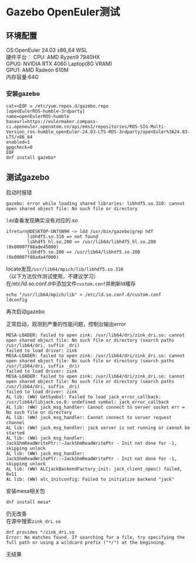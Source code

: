 # Gazebo OpenEuler测试
## 环境配置
OS:OpenEuler 24.03 x86_64 WSL   
硬件平台：
CPU: AMD Ryzen9 7940HX    
GPU0: NVIDIA RTX 4060 Laptop(8G VRAM)    
GPU1: AMD Radeon 610M   
内存容量:64G
### 安装gazebo
```shell
cat<<EOF > /etc/yum.repos.d/gazebo.repo
[openEulerROS-humble-3rdparty]
name=openEulerROS-humble
baseurl=https://eulermaker.compass-ci.openeuler.openatom.cn/api/ems1/repositories/ROS-SIG-Multi-Version_ros-humble_openEuler-24.03-LTS-ROS-3rdparty/openEuler%3A24.03-LTS/x86_64 
enabled=1
gpgcheck=0
EOF
dnf install gazebo*
```
## 测试gazebo
启动时报错
```shell
gazebo: error while loading shared libraries: libhdf5.so.310: cannot open shared object file: No such file or directory
```
`ldd`查看发现确实没有对应的.so
```shell
ifreturn@DESKTOP-UN7SN9H ~> ldd /usr/bin/gazebo|grep hdf
        libhdf5.so.310 => not found
        libhdf5_hl.so.200 => /usr/lib64/libhdf5_hl.so.200 (0x00007f88ade45000)
        libhdf5.so.200 => /usr/lib64/libhdf5.so.200 (0x00007f88ada4f000)
```
locate发现`/usr/lib64/mpich/lib/libhdf5.so.310`    
（以下方法仅作测试使用，不建议学习）   
在/etc/ld.so.conf.d中添加文件`custom.conf`并刷新ld缓存
```shell
echo "/usr/lib64/mpich/lib" > /etc/ld.so.conf.d/custom.conf
ldconfig
```
再次启动gazebo

正常启动，观测到严重的性能问题，控制台输出error
```shell
MESA-LOADER: failed to open zink: /usr/lib64/dri/zink_dri.so: cannot open shared object file: No such file or directory (search paths /usr/lib64/dri, suffix _dri)
failed to load driver: zink
MESA-LOADER: failed to open zink: /usr/lib64/dri/zink_dri.so: cannot open shared object file: No such file or directory (search paths /usr/lib64/dri, suffix _dri)
failed to load driver: zink
MESA-LOADER: failed to open zink: /usr/lib64/dri/zink_dri.so: cannot open shared object file: No such file or directory (search paths /usr/lib64/dri, suffix _dri)
failed to load driver: zink
AL lib: (WW) GetSymbol: Failed to load jack_error_callback: /usr/lib64/libjack.so.0: undefined symbol: jack_error_callback
AL lib: (WW) jack_msg_handler: Cannot connect to server socket err = No such file or directory
AL lib: (WW) jack_msg_handler: Cannot connect to server request channel
AL lib: (WW) jack_msg_handler: jack server is not running or cannot be started
AL lib: (WW) jack_msg_handler: JackShmReadWritePtr::~JackShmReadWritePtr - Init not done for -1, skipping unlock
AL lib: (WW) jack_msg_handler: JackShmReadWritePtr::~JackShmReadWritePtr - Init not done for -1, skipping unlock
AL lib: (WW) ALCjackBackendFactory_init: jack_client_open() failed, 0x11
AL lib: (WW) alc_initconfig: Failed to initialize backend "jack"
```
安装mesa相关包
```shell
dnf install mesa*
```
仍无改善   
在源中搜索`zink_dri.so`
```shell
dnf provides */zink_dri.so                                                                                                                 
Error: No matches found. If searching for a file, try specifying the full path or using a wildcard prefix ("*/") at the beginning.
```
无结果
